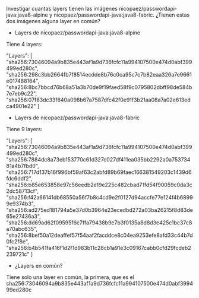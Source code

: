 Investigar cuantas layers tienen las imágenes nicopaez/passwordapi-java:java8-alpine y nicopaez/passwordapi-java:java8-fabric.
¿Tienen estas dos imágenes alguna layer en común?

- Layers de nicopaez/passwordapi-java:java8-alpine

Tiene 4 layers:

"Layers": [
        "sha256:73046094a9b835e443af1a9d736fcfc11a994107500e474d0abf399499ed280c",
        "sha256:298c3bb2664fb7f8514ecdde8b76c0ca95c7c7b82eaa326a7e9661e017488164",
        "sha256:8bc7bbcd76b68a51a3b70de9f19faed58f9c0795802dbff98de584b7e7eb9c22",
        "sha256:07f83dc33f640a098b67a7587dfc42f0e91f3b21aa08a7a02e613edca4901e22"
      ]

- Layers de nicopaez/passwordapi-java:java8-fabric

Tiene 9 layers:

"Layers": [
        "sha256:73046094a9b835e443af1a9d736fcfc11a994107500e474d0abf399499ed280c",
        "sha256:7884dc8a73eb153770c61d327c027df411ea035bb2292a0a75373481a4b7fbd0",
        "sha256:717d137b16f996bf59af63c2abfd89b69faec166381549203c1439d6fdc6ddf2",
        "sha256:b85e653858e97c56eedb2e19e225c482cbad71fd54f90059c0da3c2dc58713cf",
        "sha256:f42a66141db68550a56f7b8c4cd9e2f0127d94accfe77e124f4b68999e9374b3",
        "sha256:ad275ed181794a5e37d0b3964e23ecedbd272a03ba26215f8d83de65e27436a3",
        "sha256:dd69ad62f09595f6c7ffa79438b9e7b3f0135a8d8d3e425c1bc37c8a70abc635",
        "sha256:8bef50a12deaffef57f54aaf2facddce8c04ea9253efe8afd33c44b7d0fc2f8e",
        "sha256:b4b541fa416f1d2f1d983b11c28cb1a91e3c09167cabb0cfd29fcdeb2239721c"
      ]

- ¿Layers en común?

Tiene solo una layer en común, la primera, que es el sha256:73046094a9b835e443af1a9d736fcfc11a994107500e474d0abf399499ed280c